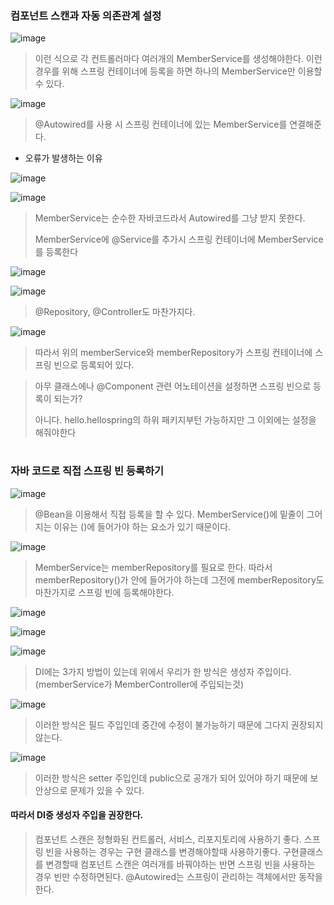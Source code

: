 ### 컴포넌트 스캔과 자동 의존관계 설정

![image](https://user-images.githubusercontent.com/114403546/198884294-a245a836-7946-44ee-9bb4-cf6ba59ed93d.png)

>이런 식으로 각 컨트롤러마다 여러개의 MemberService를 생성해야한다.
>이런 경우를 위해 스프링 컨테이너에 등록을 하면 하나의 MemberService만 이용할 수 있다.

![image](https://user-images.githubusercontent.com/114403546/198885087-d2c07ba4-8aae-410e-8c49-a1c0019a169e.png)

>@Autowired를 사용 시 스프링 컨테이너에 있는 MemberService를 연결해준다.

- 오류가 발생하는 이유

![image](https://user-images.githubusercontent.com/114403546/198885376-0d7fc44e-2311-4c22-95e6-f38bc887e47e.png)

![image](https://user-images.githubusercontent.com/114403546/198885612-c02d1fe3-66c9-4776-810b-b088c82a5d7f.png)

>MemberService는 순수한 자바코드라서 Autowired를 그냥 받지 못한다.
>
>MemberService에 @Service를 추가시 스프링 컨테이너에 MemberService를 등록한다

![image](https://user-images.githubusercontent.com/114403546/198885718-b2102da1-10ba-41f4-ac56-d1f43e3d38b8.png)

![image](https://user-images.githubusercontent.com/114403546/198885761-5466ce65-300d-47ad-aa97-476f788f30a7.png)

>@Repository, @Controller도 마찬가지다.

![image](https://user-images.githubusercontent.com/114403546/198886021-549d8a2a-e620-4c96-9053-1b4e4434e793.png)

>따라서 위의 memberService와 memberRepository가 스프링 컨테이너에 스프링 빈으로 등록되어 있다.

>아무 클래스에나 @Component 관련 어노테이션을 설정하면 스프링 빈으로 등록이 되는가?
>
>아니다. hello.hellospring의 하위 패키지부턴 가능하지만 그 이외에는 설정을 해줘야한다

#

### 자바 코드로 직접 스프링 빈 등록하기

![image](https://user-images.githubusercontent.com/114403546/198960867-709bafd8-2f0f-4108-99fd-054c55d965cc.png)

>@Bean을 이용해서 직접 등록을 할 수 있다. MemberService()에 밑줄이 그어지는 이유는 ()에 들어가야 하는 요소가 있기 때문이다.

![image](https://user-images.githubusercontent.com/114403546/198961073-33e66ce4-e384-404c-a698-2b506a5d59aa.png)

>MemberService는 memberRepository를 필요로 한다. 따라서 memberRepository()가 안에 들어가야 하는데 그전에 memberRepository도 마찬가지로 스프링 빈에 등록해야한다.

![image](https://user-images.githubusercontent.com/114403546/198961199-912678ce-0a9d-4e25-bfd6-c2b17c550275.png)

![image](https://user-images.githubusercontent.com/114403546/198961256-4847be5a-d09c-4e00-b728-a29af5396891.png)


![image](https://user-images.githubusercontent.com/114403546/198961603-0af32d25-ccee-4bd9-90ab-a19770c1b947.png)

>DI에는 3가지 방법이 있는데 위에서 우리가 한 방식은 생성자 주입이다. (memberService가 MemberController에 주입되는것)

![image](https://user-images.githubusercontent.com/114403546/198961945-fa1dc00e-aaa8-4d37-b1af-01604015d35e.png)

>이러한 방식은 필드 주입인데 중간에 수정이 불가능하기 때문에 그다지 권장되지않는다.

![image](https://user-images.githubusercontent.com/114403546/198962431-4bbc4926-fe1a-416f-a5c1-54c35eee9401.png)

>이러한 방식은 setter 주입인데 public으로 공개가 되어 있어야 하기 때문에 보안상으로 문제가 있을 수 있다.

#### 따라서 DI중 생성자 주입을 권장한다.

>컴포넌트 스캔은 정형화된 컨트롤러, 서비스, 리포지토리에 사용하기 좋다.
>스프링 빈을 사용하는 경우는 구현 클래스를 변경해야할때 사용하기좋다. 구현클래스를 변경할때 컴포넌트 스캔은 여러개를 바꿔야하는 반면 스프링 빈을 사용하는 경우 빈만 수정하면된다.
>@Autowired는 스프링이 관리하는 객체에서만 동작을 한다.
